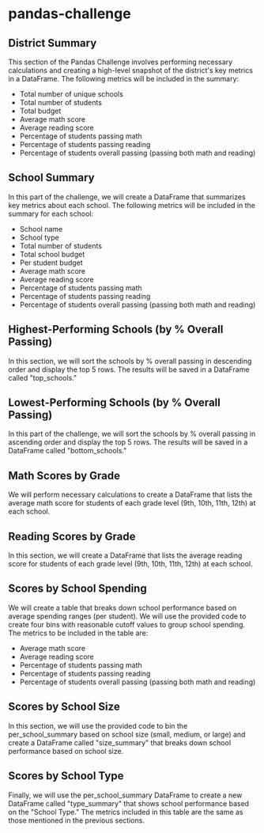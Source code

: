 # pandas-challenge

## District Summary
This section of the Pandas Challenge involves performing necessary calculations and creating a high-level snapshot of the district's key metrics in a DataFrame. The following metrics will be included in the summary:

- Total number of unique schools
- Total number of students
- Total budget
- Average math score
- Average reading score
- Percentage of students passing math
- Percentage of students passing reading
- Percentage of students overall passing (passing both math and reading)


## School Summary
In this part of the challenge, we will create a DataFrame that summarizes key metrics about each school. The following metrics will be included in the summary for each school:

- School name
- School type
- Total number of students
- Total school budget
- Per student budget
- Average math score
- Average reading score
- Percentage of students passing math
- Percentage of students passing reading
- Percentage of students overall passing (passing both math and reading)


## Highest-Performing Schools (by % Overall Passing)
In this section, we will sort the schools by % overall passing in descending order and display the top 5 rows. The results will be saved in a DataFrame called "top_schools."

## Lowest-Performing Schools (by % Overall Passing)
In this part of the challenge, we will sort the schools by % overall passing in ascending order and display the top 5 rows. The results will be saved in a DataFrame called "bottom_schools."

## Math Scores by Grade
We will perform necessary calculations to create a DataFrame that lists the average math score for students of each grade level (9th, 10th, 11th, 12th) at each school.

## Reading Scores by Grade
In this section, we will create a DataFrame that lists the average reading score for students of each grade level (9th, 10th, 11th, 12th) at each school.

## Scores by School Spending
We will create a table that breaks down school performance based on average spending ranges (per student). We will use the provided code to create four bins with reasonable cutoff values to group school spending. The metrics to be included in the table are:

- Average math score
- Average reading score
- Percentage of students passing math
- Percentage of students passing reading
- Percentage of students overall passing (passing both math and reading)

## Scores by School Size
In this section, we will use the provided code to bin the per_school_summary based on school size (small, medium, or large) and create a DataFrame called "size_summary" that breaks down school performance based on school size.

## Scores by School Type
Finally, we will use the per_school_summary DataFrame to create a new DataFrame called "type_summary" that shows school performance based on the "School Type." The metrics included in this table are the same as those mentioned in the previous sections.
